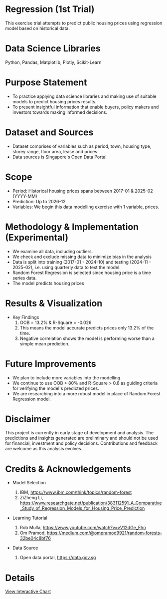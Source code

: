 # Regression (1st Trial)
This exercise trial attempts to predict public housing prices using regression model based on historical data.   

# Data Science Libraries
Python, Pandas, Matplotlib, Plotly, Scikit-Learn

# Purpose Statement
* To practice applying data science libraries and making use of suitable models to predict housing prices results.  
* To present insightful information that enable buyers, policy makers and investors towards making informed decisions.

# Dataset and Sources
* Dataset comprises of variables such as period, town, housing type, storey range, floor area, lease and prices.
* Data sources is Singapore's Open Data Portal

# Scope
* Period: Historical housing prices spans between 2017-01 & 2025-02 (YYYY-MM)
* Prediction: Up to 2026-12
* Variables: We begin this data modelling exercise with 1 variable, prices.

# Methodology & Implementation (Experimental)
* We examine all data, including outliers.
* We check and exclude missing data to minimize bias in the analysis
* Data is split into training (2017-01 - 2024-10) and testing (2024-11 - 2025-02), i.e. using quarterly data to test the model.
* Random Forest Regression is selected since housing price is a time series data.
* The model predicts housing prices 

# Results & Visualization
* Key Findings
  1. OOB = 13.2% & R-Square = -0.026
  2. This means the model accurate predicts prices only 13.2% of the time.
  3. Negative correlation shows the model is performing worse than a simple mean prediction.
 
# Future Improvements
* We plan to include more variables into the modelling.
* We continue to use OOB > 80% and R-Square > 0.8 as guiding criteria for verifying the model's predicted prices.
* We are researching into a more robust model in place of Random Forest Regression model.

# Disclaimer
This project is currently in early stage of development and analysis.  The predictions and insights generated are preliminary and should not be used for financial, investment and policy decisions.  Contributions and feedback are welcome as this analysis evolves. 


# Credits & Acknowledgements
* Model Selection
  1. IBM, https://www.ibm.com/think/topics/random-forest
  2. ZiZheng Li, https://www.researchgate.net/publication/383112591_A_Comparative_Study_of_Regression_Models_for_Housing_Price_Prediction

* Learning Tutorial
  1. Rob Mulla, https://www.youtube.com/watch?v=vV12dGe_Fho
  2. Om Pramod, https://medium.com/@ompramod9921/random-forests-32be04c8bf76
  
* Data Source
  1. Open data portal, https://data.gov.sg

# Details
[View Interactive Chart](https://lviviol.github.io/Regression_1st_Trial/Regression1stTrial.html) 	







